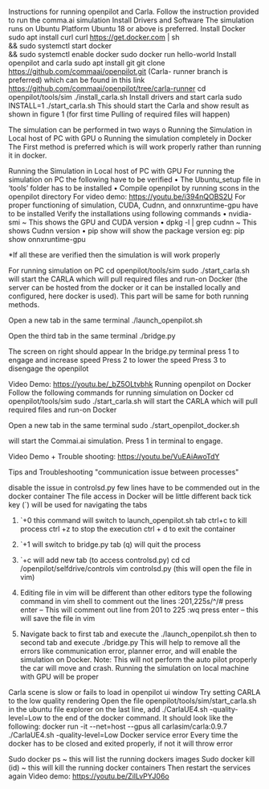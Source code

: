 Instructions for running openpilot and Carla.
Follow the instruction provided to run the comma.ai simulation
Install Drivers and Software
The simulation runs on Ubuntu Platform Ubuntu 18 or above is preferred. 
Install Docker
sudo apt install curl
curl https://get.docker.com | sh \
&& sudo systemctl start docker \
&& sudo systemctl enable docker
sudo docker run hello-world
Install openpilot and carla
sudo apt install git
git clone https://github.com/commaai/openpilot.git  (Carla- runner branch is preferred) 
which can be found in this link https://github.com/commaai/openpilot/tree/carla-runner 
cd openpilot/tools/sim
./install_carla.sh
Install drivers and start carla
sudo INSTALL=1 ./start_carla.sh 
This should start the Carla and show result as shown in figure 1 (for first time Pulling of required files will happen)

The simulation can be performed in two ways 
o	Running the Simulation in Local host of PC with GPU
o	Running the simulation completely in Docker
The First method is preferred which is will work properly rather than running it in docker.


Running the Simulation in Local host of PC with GPU
For running the simulation on PC the following have to be verified 
•	The Ubuntu_setup file in ‘tools’ folder has to be installed 
•	 Compile openpilot by running scons in the openpilot directory
For video demo: https://youtu.be/i394nQOBS2U
For proper functioning of simulation, CUDA, Cudnn, and onnxruntime-gpu have to be installed 
	Verify the installations using following commands
•	nvidia-smi ~ This shows the GPU and CUDA version
•	dpkg -l | grep cudnn ~ This shows Cudnn version
•	pip show will show the package version
 eg: pip show onnxruntime-gpu
 
*If all these are verified then the simulation is will work properly 

For running simulation on PC
cd openpilot/tools/sim
sudo ./start_carla.sh
will start the CARLA which will pull required files and run-on Docker (the server can be hosted from the docker or it can be installed locally and configured, here docker is used). This part will be same for both running methods.
 

Open a new tab in the same terminal 
./launch_openpilot.sh 
 
Open the third tab in the same terminal 
./bridge.py
 



The screen on right should appear 
In the bridge.py terminal press 1 to engage and increase speed
Press 2 to lower the speed
Press 3 to disengage the openpilot

Video Demo: https://youtu.be/_bZ5OLtvbhk
Running openpilot on Docker 
Follow the following commands for running simulation on Docker
cd openpilot/tools/sim
sudo ./start_carla.sh
will start the CARLA which will pull required files and run-on Docker
 
Open a new tab in the same terminal 
sudo ./start_openpilot_docker.sh 
 
will start the Commai.ai simulation. Press 1 in terminal to engage.
 
Video Demo + Trouble shooting: https://youtu.be/VuEAiAwoTdY 

Tips and Troubleshooting
"communication issue between processes"
 
disable the issue in controlsd.py few lines have to be commended out in the docker container 
The file access in Docker will be little different 
back tick key (`) will be used for navigating the tabs
1)	`+0  this command will switch to launch_openpilot.sh tab
ctrl+c to kill process
ctrl +z to stop the execution
ctrl + d to exit the container

2)	`+1  will switch to bridge.py tab
(q) will quit the process

3)	`+c will add new tab (to access controlsd.py)
cd
cd /openpilot/selfdrive/controls
vim controlsd.py            (this will open the file in vim)

4)	Editing file in vim will be different than other editors type the following command in vim shell to comment out the lines 
:201,225s/^/#    press enter – This will comment out line from 201 to 225
:wq    press enter – this will save the file in vim 

5)	Navigate back to first tab and execute the ./launch_openpilot.sh then to second tab and execute ./bridge.py
This will help to remove all the errors like communication error, planner error, and will enable the simulation on Docker. Note: This will not perform the auto pilot properly the car will move and crash.  Running the simulation on local machine with GPU will be proper

Carla scene is slow or fails to load in openpilot ui window
Try setting CARLA to the low quality rendering
Open the file openpilot/tools/sim/start_carla.sh in the ubuntu file explorer
on the last line, add ./CarlaUE4.sh -quality-level=Low to the end of the docker command. It should look like the following:
docker run -it --net=host --gpus all carlasim/carla:0.9.7 ./CarlaUE4.sh -quality-level=Low
Docker service error
Every time the docker has to be closed and exited properly, if not it will throw error 

Sudo docker ps ~ this will list the running dockers images
Sudo docker kill (id) ~ this will kill the running docker containers 
Then restart the services again
Video demo: https://youtu.be/ZilLvPYJ06o

